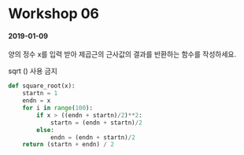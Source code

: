 # Workshop 06

#### 2019-01-09

양의 정수 x를 입력 받아 제곱근의 근사값의 결과를 반환하는 함수를 작성하세요.

sqrt () 사용 금지

```python
def square_root(x):
    startn = 1
    endn = x
    for i in range(100):
        if x > ((endn + startn)/2)**2:
            startn = (endn + startn)/2
        else:
            endn = (endn + startn)/2
    return (startn + endn) / 2
```



